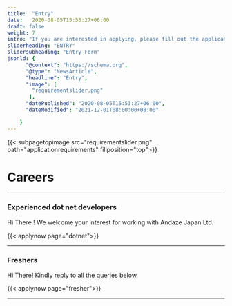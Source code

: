```yaml
---
title:  "Entry"
date:   2020-08-05T15:53:27+06:00
draft: false
weight: 7
intro: "If you are interested in applying, please fill out the application form here.To apply, you will need to submit your resume and work history.The results of the document screening will be announced by the person in charge."
sliderheading: "ENTRY"
slidersubheading: "Entry Form"
jsonld: {
      "@context": "https://schema.org",
      "@type": "NewsArticle",
      "headline": "Entry",
      "image": [
        "requirementslider.png"
       ],
      "datePublished": "2020-08-05T15:53:27+06:00",
      "dateModified": "2021-12-01T08:00:00+08:00"

    }
---
```


{{< subpagetopimage src="requirementslider.png" path="applicationrequirements" fillposition="top">}}

# Careers
---
### Experienced dot net developers
Hi There ! We welcome your interest for working with Andaze Japan Ltd.

{{< applynow  page="dotnet">}}

---

### Freshers
Hi There! Kindly reply to all the queries below.

{{< applynow  page="fresher">}}

---
